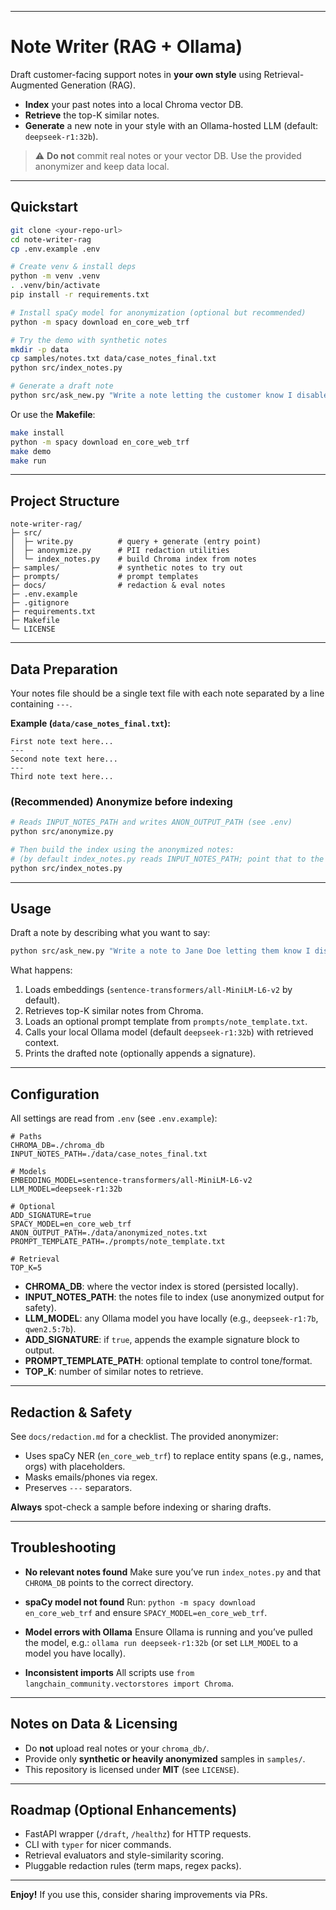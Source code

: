 
---

# Note Writer (RAG + Ollama)

Draft customer-facing support notes in **your own style** using Retrieval-Augmented Generation (RAG).

* **Index** your past notes into a local Chroma vector DB.
* **Retrieve** the top-K similar notes.
* **Generate** a new note in your style with an Ollama-hosted LLM (default: `deepseek-r1:32b`).

> ⚠️ **Do not** commit real notes or your vector DB. Use the provided anonymizer and keep data local.

---

## Quickstart

```bash
git clone <your-repo-url>
cd note-writer-rag
cp .env.example .env

# Create venv & install deps
python -m venv .venv
. .venv/bin/activate
pip install -r requirements.txt

# Install spaCy model for anonymization (optional but recommended)
python -m spacy download en_core_web_trf

# Try the demo with synthetic notes
mkdir -p data
cp samples/notes.txt data/case_notes_final.txt
python src/index_notes.py

# Generate a draft note
python src/ask_new.py "Write a note letting the customer know I disabled the logic hook but it did not resolve the issue. Tell them I'll keep looking and send an update soon."
```

Or use the **Makefile**:

```bash
make install
python -m spacy download en_core_web_trf
make demo
make run
```

---

## Project Structure

```
note-writer-rag/
├─ src/
│  ├─ write.py          # query + generate (entry point)
│  ├─ anonymize.py      # PII redaction utilities
│  └─ index_notes.py    # build Chroma index from notes
├─ samples/             # synthetic notes to try out
├─ prompts/             # prompt templates
├─ docs/                # redaction & eval notes
├─ .env.example
├─ .gitignore
├─ requirements.txt
├─ Makefile
└─ LICENSE
```

---

## Data Preparation

Your notes file should be a single text file with each note separated by a line containing `---`.

**Example (`data/case_notes_final.txt`):**

```
First note text here...
---
Second note text here...
---
Third note text here...
```

### (Recommended) Anonymize before indexing

```bash
# Reads INPUT_NOTES_PATH and writes ANON_OUTPUT_PATH (see .env)
python src/anonymize.py

# Then build the index using the anonymized notes:
# (by default index_notes.py reads INPUT_NOTES_PATH; point that to the anonymized file in .env)
python src/index_notes.py
```

---

## Usage

Draft a note by describing what you want to say:

```bash
python src/ask_new.py "Write a note to Jane Doe letting them know I disabled the logic hook but it didn't resolve the issue, and that I will follow up soon."
```

What happens:

1. Loads embeddings (`sentence-transformers/all-MiniLM-L6-v2` by default).
2. Retrieves top-K similar notes from Chroma.
3. Loads an optional prompt template from `prompts/note_template.txt`.
4. Calls your local Ollama model (default `deepseek-r1:32b`) with retrieved context.
5. Prints the drafted note (optionally appends a signature).

---

## Configuration

All settings are read from `.env` (see `.env.example`):

```dotenv
# Paths
CHROMA_DB=./chroma_db
INPUT_NOTES_PATH=./data/case_notes_final.txt

# Models
EMBEDDING_MODEL=sentence-transformers/all-MiniLM-L6-v2
LLM_MODEL=deepseek-r1:32b

# Optional
ADD_SIGNATURE=true
SPACY_MODEL=en_core_web_trf
ANON_OUTPUT_PATH=./data/anonymized_notes.txt
PROMPT_TEMPLATE_PATH=./prompts/note_template.txt

# Retrieval
TOP_K=5
```

* **CHROMA\_DB**: where the vector index is stored (persisted locally).
* **INPUT\_NOTES\_PATH**: the notes file to index (use anonymized output for safety).
* **LLM\_MODEL**: any Ollama model you have locally (e.g., `deepseek-r1:7b`, `qwen2.5:7b`).
* **ADD\_SIGNATURE**: if `true`, appends the example signature block to output.
* **PROMPT\_TEMPLATE\_PATH**: optional template to control tone/format.
* **TOP\_K**: number of similar notes to retrieve.

---

## Redaction & Safety

See `docs/redaction.md` for a checklist. The provided anonymizer:

* Uses spaCy NER (`en_core_web_trf`) to replace entity spans (e.g., names, orgs) with placeholders.
* Masks emails/phones via regex.
* Preserves `---` separators.

**Always** spot-check a sample before indexing or sharing drafts.

---

## Troubleshooting

* **No relevant notes found**
  Make sure you’ve run `index_notes.py` and that `CHROMA_DB` points to the correct directory.

* **spaCy model not found**
  Run: `python -m spacy download en_core_web_trf` and ensure `SPACY_MODEL=en_core_web_trf`.

* **Model errors with Ollama**
  Ensure Ollama is running and you’ve pulled the model, e.g.:
  `ollama run deepseek-r1:32b` (or set `LLM_MODEL` to a model you have locally).

* **Inconsistent imports**
  All scripts use `from langchain_community.vectorstores import Chroma`.

---

## Notes on Data & Licensing

* Do **not** upload real notes or your `chroma_db/`.
* Provide only **synthetic or heavily anonymized** samples in `samples/`.
* This repository is licensed under **MIT** (see `LICENSE`).

---

## Roadmap (Optional Enhancements)

* FastAPI wrapper (`/draft`, `/healthz`) for HTTP requests.
* CLI with `typer` for nicer commands.
* Retrieval evaluators and style-similarity scoring.
* Pluggable redaction rules (term maps, regex packs).

---

**Enjoy!** If you use this, consider sharing improvements via PRs.

